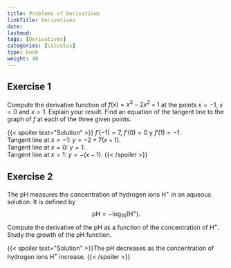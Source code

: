```yaml
---
title: Problems of Derivatives
linkTitle: Derivatives
date: 
lastmod:
tags: [Derivatives]
categories: [Calculus]
type: book
weight: 40
---
```


## Exercise 1
Compute the derivative function of $f(x)=x^3-2x^2+1$ at the points $x=-1$, $x=0$ and $x=1$. Explain your result.
Find an equation of the tangent line to the graph of $f$ at each of the three given points.

{{< spoiler text="Solution" >}}
$f'(-1)=7$, $f'(0)=0$ y $f'(1)=-1$.<br>
Tangent line at $x=-1$: $y=-2+7(x+1)$.<br>
Tangent line at $x=0$: $y=1$.<br>
Tangent line at $x=1$: $y=-(x-1)$.
{{< /spoiler >}}

## Exercise 2
The pH measures the concentration of hydrogen ions H$^+$ in an aqueous solution. It is defined by
$$
\mbox{pH} = -\log_{10}(\mbox{H}^+).
$$
Compute the derivative of the pH as a function of the concentration of H$^+$. Study the growth of the pH function.

{{< spoiler text="Solution" >}}The pH decreases as the concentration of hydrogen ions H$^+$ increase.
{{< /spoiler >}}
